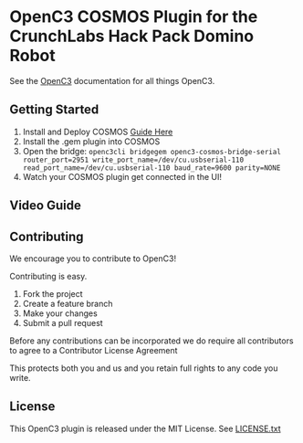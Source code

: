 # OpenC3 COSMOS Plugin for the CrunchLabs Hack Pack Domino Robot 

See the [OpenC3](https://openc3.com) documentation for all things OpenC3.

## Getting Started

1. Install and Deploy COSMOS [Guide Here](https://docs.openc3.com/docs/getting-started/installation)
1. Install the .gem plugin into COSMOS
1. Open the bridge: `openc3cli bridgegem openc3-cosmos-bridge-serial router_port=2951 write_port_name=/dev/cu.usbserial-110 read_port_name=/dev/cu.usbserial-110 baud_rate=9600 parity=NONE`
1. Watch your COSMOS plugin get connected in the UI!

## Video Guide

## Contributing

We encourage you to contribute to OpenC3!

Contributing is easy.

1. Fork the project
2. Create a feature branch
3. Make your changes
4. Submit a pull request

Before any contributions can be incorporated we do require all contributors to agree to a Contributor License Agreement

This protects both you and us and you retain full rights to any code you write.

## License

This OpenC3 plugin is released under the MIT License. See [LICENSE.txt](LICENSE.txt)

